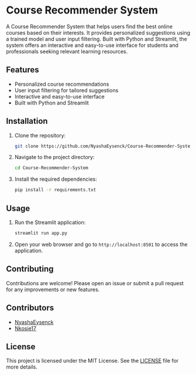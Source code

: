 
# Course Recommender System

A Course Recommender System that helps users find the best online courses based on their interests. It provides personalized suggestions using a trained model and user input filtering. Built with Python and Streamlit, the system offers an interactive and easy-to-use interface for students and professionals seeking relevant learning resources.

## Features

- Personalized course recommendations
- User input filtering for tailored suggestions
- Interactive and easy-to-use interface
- Built with Python and Streamlit

## Installation

1. Clone the repository:
   ```sh
   git clone https://github.com/NyashaEysenck/Course-Recommender-System.git
   ```
2. Navigate to the project directory:
   ```sh
   cd Course-Recommender-System
   ```
3. Install the required dependencies:
   ```sh
   pip install -r requirements.txt
   ```

## Usage

1. Run the Streamlit application:
   ```sh
   streamlit run app.py
   ```
2. Open your web browser and go to `http://localhost:8501` to access the application.

## Contributing

Contributions are welcome! Please open an issue or submit a pull request for any improvements or new features.

## Contributors

- [NyashaEysenck](https://github.com/NyashaEysenck)
- [Nkosie17](https://github.com/Nkosie17) 

## License

This project is licensed under the MIT License. See the [LICENSE](LICENSE) file for more details.

